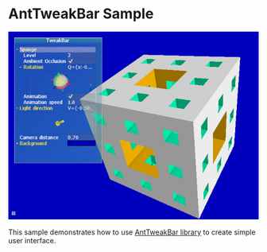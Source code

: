 # AntTweakBar Sample

![](Animation_Large.gif)

This sample demonstrates how to use [AntTweakBar library](http://anttweakbar.sourceforge.net/doc)
to create simple user interface. 
